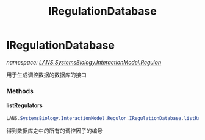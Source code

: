 ﻿---
title: IRegulationDatabase
---

# IRegulationDatabase
_namespace: [LANS.SystemsBiology.InteractionModel.Regulon](N-LANS.SystemsBiology.InteractionModel.Regulon.html)_

用于生成调控数据的数据库的接口



### Methods

#### listRegulators
```csharp
LANS.SystemsBiology.InteractionModel.Regulon.IRegulationDatabase.listRegulators
```
得到数据库之中的所有的调控因子的编号


